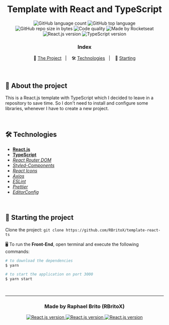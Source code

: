<h1 align="center">
  Template with React and TypeScript
</h1>

<p align="center">
  <img alt="GitHub language count" src="https://img.shields.io/github/languages/count/rbritox/template-react-ts?color=yellow">

  <img alt="GitHub top language" src="https://img.shields.io/github/languages/top/rbritox/template-react-ts?color=yellow">

  <img alt="GitHub repo size in bytes" src="https://img.shields.io/github/repo-size/rbritox/template-react-ts?color=yellow">

  <img alt="Code quality" src="https://api.codacy.com/project/badge/Grade/76f70dac6eb8494aa3f9b3cc6e6102dc">

  <img alt="Made by Rocketseat" src="https://img.shields.io/github/license/rbritox/template-react-ts">

  <br>

  <img alt="React.js version" src="https://img.shields.io/badge/React.js-v16.13.1-60dafb?style=flat&logoColor=60dafb&logo=react">

  <img alt="TypeScript version" src="https://img.shields.io/badge/TypeScript-v3.8.3-007acc?style=flat&logoColor=007acc&logo=typescript">
</p>

<h3 align="center">
  Index
</h3>

<p align="center">
  📝 <a href="#-about-the-project">The Project</a>&nbsp;&nbsp;&nbsp;|&nbsp;&nbsp;&nbsp;
  🛠 <a href="#-technologies">Technologies</a>&nbsp;&nbsp;&nbsp;|&nbsp;&nbsp;&nbsp;
  🏁 <a href="#-starting-the-project">Starting</a>
</p>

<br>

## 📝 About the project
This is a React.js template with TypeScript which I decided to leave in a repository to save time. So I don't need to install and configure some libraries, whenever I have to create a new project.

<br>

## 🛠 Technologies
- **[React.js](https://reactjs.org/)**
- **[TypeScript](https://www.typescriptlang.org/)**
- *[React Router DOM](https://reacttraining.com/react-router/web/guides/quick-start)*
- *[Styled-Components](https://styled-components.com/)*
- *[React Icons](https://react-icons.netlify.com/#/)*
- *[Axios](https://nodemon.io/)*
- *[ESLint](https://eslint.org/)*
- *[Prettier](https://prettier.io/)*
- *[EditorConfig](https://editorconfig.org/)*

<br>

## 🏁 Starting the project
Clone the project: `git clone https://github.com/RBritoX/template-react-ts`

🖥 To run the **Front-End**, open terminal and execute the following commands:

````zsh
# to download the dependencies
$ yarn

# to start the application on port 3000
$ yarn start
````
<br>

---

<h3 align="center">
  Made by Raphael Brito (RBritoX)
</h3>

<p align="center">
  <a href="https://www.linkedin.com/in/raphaellbrito/">
    <img alt="React.js version" src="https://img.shields.io/badge/LinkedIn-/in/raphaellbrito-0e76a8?style=flat&logoColor=white&logo=linkedin">
  </a>
  <a href="https://www.facebook.com/RaphaBrito">
    <img alt="React.js version" src="https://img.shields.io/badge/Facebook-/RaphaBrito-1778F2?style=flat&logoColor=white&logo=facebook">
  </a>
  <a href="https://www.instagram.com/raphaellbrito/">
    <img alt="React.js version" src="https://img.shields.io/badge/Instagram-@raphaellbrito-833AB4?style=flat&logoColor=white&logo=instagram">
  </a>
</p>

